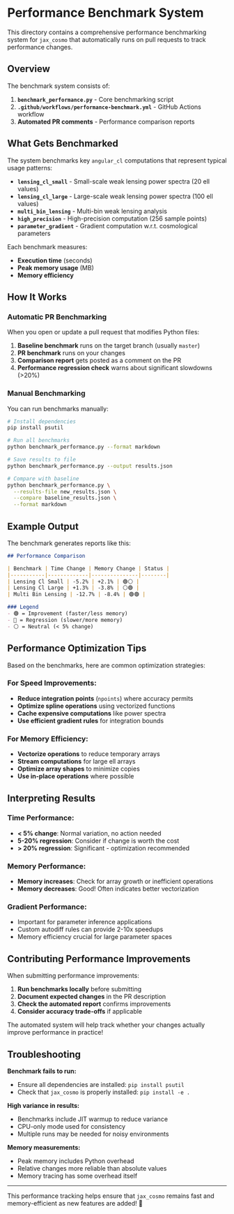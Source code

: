 # Performance Benchmark System

This directory contains a comprehensive performance benchmarking system for `jax_cosmo` that automatically runs on pull requests to track performance changes.

## Overview

The benchmark system consists of:

1. **`benchmark_performance.py`** - Core benchmarking script
2. **`.github/workflows/performance-benchmark.yml`** - GitHub Actions workflow
3. **Automated PR comments** - Performance comparison reports

## What Gets Benchmarked

The system benchmarks key `angular_cl` computations that represent typical usage patterns:

- **`lensing_cl_small`** - Small-scale weak lensing power spectra (20 ell values)
- **`lensing_cl_large`** - Large-scale weak lensing power spectra (100 ell values) 
- **`multi_bin_lensing`** - Multi-bin weak lensing analysis
- **`high_precision`** - High-precision computation (256 sample points)
- **`parameter_gradient`** - Gradient computation w.r.t. cosmological parameters

Each benchmark measures:
- **Execution time** (seconds)
- **Peak memory usage** (MB)
- **Memory efficiency** 

## How It Works

### Automatic PR Benchmarking

When you open or update a pull request that modifies Python files:

1. **Baseline benchmark** runs on the target branch (usually `master`)
2. **PR benchmark** runs on your changes
3. **Comparison report** gets posted as a comment on the PR
4. **Performance regression check** warns about significant slowdowns (>20%)

### Manual Benchmarking

You can run benchmarks manually:

```bash
# Install dependencies
pip install psutil

# Run all benchmarks
python benchmark_performance.py --format markdown

# Save results to file  
python benchmark_performance.py --output results.json

# Compare with baseline
python benchmark_performance.py \
  --results-file new_results.json \
  --compare baseline_results.json \
  --format markdown
```

## Example Output

The benchmark generates reports like this:

```markdown
## Performance Comparison

| Benchmark | Time Change | Memory Change | Status |
|-----------|-------------|---------------|--------|
| Lensing Cl Small | -5.2% | +2.1% | 🟢⚪ |
| Lensing Cl Large | +1.3% | -3.8% | ⚪🟢 |
| Multi Bin Lensing | -12.7% | -8.4% | 🟢🟢 |

### Legend
- 🟢 = Improvement (faster/less memory)
- 🔴 = Regression (slower/more memory)  
- ⚪ = Neutral (< 5% change)
```

## Performance Optimization Tips

Based on the benchmarks, here are common optimization strategies:

### For Speed Improvements:
- **Reduce integration points** (`npoints`) where accuracy permits
- **Optimize spline operations** using vectorized functions
- **Cache expensive computations** like power spectra
- **Use efficient gradient rules** for integration bounds

### For Memory Efficiency:
- **Vectorize operations** to reduce temporary arrays
- **Stream computations** for large ell arrays
- **Optimize array shapes** to minimize copies
- **Use in-place operations** where possible

## Interpreting Results

### Time Performance:
- **< 5% change**: Normal variation, no action needed
- **5-20% regression**: Consider if change is worth the cost
- **> 20% regression**: Significant - optimization recommended

### Memory Performance:
- **Memory increases**: Check for array growth or inefficient operations
- **Memory decreases**: Good! Often indicates better vectorization

### Gradient Performance:
- Important for parameter inference applications
- Custom autodiff rules can provide 2-10x speedups
- Memory efficiency crucial for large parameter spaces

## Contributing Performance Improvements

When submitting performance improvements:

1. **Run benchmarks locally** before submitting
2. **Document expected changes** in the PR description
3. **Check the automated report** confirms improvements
4. **Consider accuracy trade-offs** if applicable

The automated system will help track whether your changes actually improve performance in practice!

## Troubleshooting

**Benchmark fails to run:**
- Ensure all dependencies are installed: `pip install psutil`
- Check that `jax_cosmo` is properly installed: `pip install -e .`

**High variance in results:**
- Benchmarks include JIT warmup to reduce variance
- CPU-only mode used for consistency
- Multiple runs may be needed for noisy environments

**Memory measurements:**
- Peak memory includes Python overhead
- Relative changes more reliable than absolute values
- Memory tracing has some overhead itself

---

This performance tracking helps ensure that `jax_cosmo` remains fast and memory-efficient as new features are added! 🚀 
